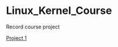 # Linux_Kernel_Course
Record course project

<a href="https://hackmd.io/aALjoKxIQ6qoVdGnp_S6Sw?fbclid=IwAR3Bp-qFuQc8k3XG4ChFjWDAOSagbn7sWtMaRWCagSBlqQIMqfOg7iI9c8w" target="_blank">Project 1</a>
